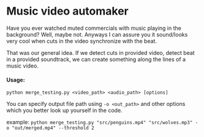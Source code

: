 # Music video automaker
Have you ever watched muted commercials with music playing in the background? Well, maybe not. 
Anyways I can assure you it sound/looks very cool when cuts in the video synchronize with the beat.

That was our general idea. If we detect cuts in provided video, detect beat in a provided soundtrack, we can create something along the lines of a music video.

#### Usage: 
`
python merge_testing.py <video_path> <audio_path> [options]
`

You can specify output file path using `-o <out_path>` and other options which you better look up yourself in the code.

example: 
`
python merge_testing.py "src/penguins.mp4" "src/wolves.mp3" -o "out/merged.mp4" --threshold 2
`
